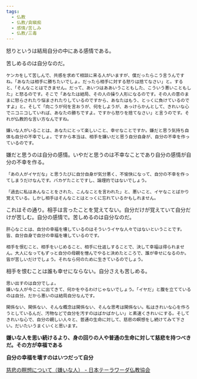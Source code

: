 ```yaml
---
tags:
  - 仏教
  - 仏教/貪瞋痴
  - 感情/苦しみ
  - 仏教/三毒
---
```


怒りというは結局自分の中にある感情である。

苦しめるのは自分なのだ。

```
ケンカをして苦しんで、共感を求めて相談に来る人がいますが、僕だったらこう言うんですね。「あなたは相手に勝ちたいでしょ。だったら相手に対する怒りは捨てなさい」と。すると、「そんなことはできません。だって、あいつはああいうこともした、こういう悪いこともした」と怒るのです。そこで「あなたは結局、その人の操り人形になるのです。その人の意のままに怒らされたり悩まされたりしているのですから、あなたはもう、とっくに負けているのですよ」と。そして「向こうが何を言おうが、何をしようが、あっけらかんとして、きれいな心でニコニコしていれば、あなたの勝ちですよ。ですから怒りを捨てなさい」と言うのです。それが仏教的な言い方なんですね。
```

```
嫌いな人がいることは、あなたにとって楽しいこと、幸せなことですか。嫌だと思う気持ち自体も自分の不幸でしょ。ですから本当は、相手を嫌いだと思う自分自身が、自分の不幸を作っているのです。
```

嫌だと思うのは自分の感情。いやだと思うのは不幸なことであり自分の感情が自分の不幸を作る。

```
「あの人がイヤだな」と思うたびに自分自身が気分悪く、不愉快になって、自分の不幸を作ってしまうだけなんです。バカゲたことですし、論理的ではないでしょう。
```

```
「過去に私はあんなことをされた、こんなことを言われた」と、悪いこと、イヤなことばかり覚えている。しかし相手はそんなことはとっくに忘れているかもしれません。
```

これはその通り。相手は言ったことを覚えてない。自分だけが覚えていて自分だけが苦しむ。自分の感情で。苦しめるのは自分なのだ。

```
肝心なことは、自分の幸福を壊しているのはそういうイヤな人々ではないということです。皆、自分自身で自分の幸福を壊しているのです。
```

```
相手を恨むこと、相手をいじめること、相手に仕返しすることで、決して幸福は得られません。大人になってもずっと自分の母親を憎んでやると決めたところで、誰が幸せになるのか。皆が苦しいだけでしょう。それなら何のために生きているのでしょう。
```

相手を恨むことは誰も幸せにならない。自分さえも苦しめる。

```
思い出すのは自分でしょ。  
嫌いな人が今ここに出てきて、何かをやるわけじゃないでしょう。「イヤだ」と腹を立てているのは自分。だから悪いのは結局自分なんです。
```

```
関係ない、関係ない、そんな概念は関係ない、そんな思考は関係ない。私はきれいな心を作ろうとしているんだ、汚物などで自分を汚すのはばかばかしい」と素速くきれいにする。そしてきれいな心で、自分の親しい人々と、普通の生命に対して、慈悲の瞑想をし続けてみて下さい。だいたいうまくいくと思います。
```

**嫌いな人を思い続けるより、身の回りの人や普通の生命に対して慈悲を持つべきだ。その方が幸福である**

**自分の幸福を壊すのはいつだって自分**


[慈悲の瞑想について（嫌いな人） - 日本テーラワーダ仏教協会](https://j-theravada.com/dhamma/q&a/gimon53/)